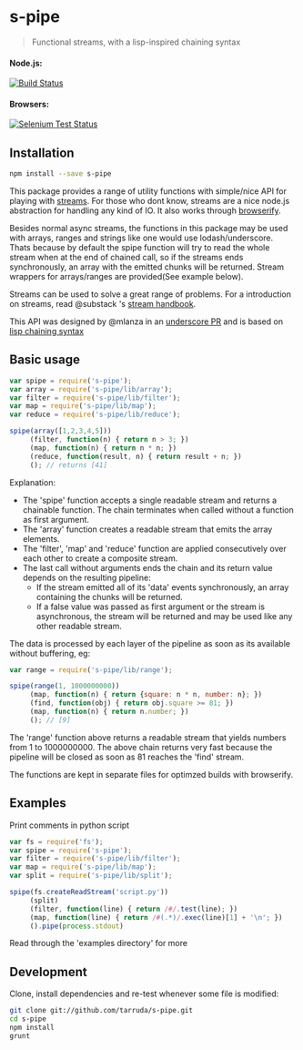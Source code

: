 # s-pipe

> Functional streams, with a lisp-inspired chaining syntax

#### Node.js:
[![Build Status](https://travis-ci.org/tarruda/s-pipe.png)](https://travis-ci.org/tarruda/s-pipe)

#### Browsers:
[![Selenium Test Status](https://saucelabs.com/browser-matrix/tarruda_spipe.svg)](https://saucelabs.com/u/tarruda_spipe)


## Installation

```sh
npm install --save s-pipe
```

This package provides a range of utility functions with simple/nice API for
playing with [streams](http://nodejs.org/api/stream.html). For those who dont
know, streams are a nice node.js abstraction for handling any kind of IO. It
also works through [browserify](https://github.com/substack/node-browserify).

Besides normal async streams, the functions in this package may be used with
arrays, ranges and strings like one would use lodash/underscore. Thats because
by default the spipe function will try to read the whole stream when at the
end of chained call, so if the streams ends synchronously, an array with the
emitted chunks will be returned. Stream wrappers for arrays/ranges are
provided(See example below).

Streams can be used to solve a great range of problems. For a introduction on
streams, read @substack 's [stream
handbook](https://github.com/substack/stream-handbook).

This API was designed by @mlanza in an [underscore
PR](https://github.com/jashkenas/underscore/pull/1183) and is based on
[lisp chaining
syntax](http://www.lispworks.com/documentation/lw60/KW-W/html/kwprolog-w-31.htm#pgfId-889886)

## Basic usage


```js
var spipe = require('s-pipe');
var array = require('s-pipe/lib/array');
var filter = require('s-pipe/lib/filter');
var map = require('s-pipe/lib/map');
var reduce = require('s-pipe/lib/reduce');

spipe(array([1,2,3,4,5]))
     (filter, function(n) { return n > 3; })
     (map, function(n) { return n * n; })
     (reduce, function(result, n) { return result + n; })
     (); // returns [41]
```
Explanation:

  - The 'spipe' function accepts a single readable stream and returns a
    chainable function. The chain terminates when called without a function as
    first argument.
  - The 'array' function creates a readable stream that emits the array
    elements.
  - The 'filter', 'map' and 'reduce' function are applied consecutively over
    each other to create a composite stream.
  - The last call without arguments ends the chain and its return value
    depends on the resulting pipeline:
    - If the stream emitted all of its 'data' events synchronously, an array
      containing the chunks will be returned.
    - If a false value was passed as first argument or the stream is
      asynchronous, the stream will be returned and may be used like any other
      readable stream.


The data is processed by each layer of the pipeline as soon as its available
without buffering, eg:

```js
var range = require('s-pipe/lib/range');

spipe(range(1, 1000000000))
     (map, function(n) { return {square: n * n, number: n}; })
     (find, function(obj) { return obj.square >= 81; })
     (map, function(n) { return n.number; })
     (); // [9]
```

The 'range' function above returns a readable stream that yields numbers from
1 to 1000000000. The above chain returns very fast because the pipeline will
be closed as soon as 81 reaches the 'find' stream.


The functions are kept in separate files for optimzed builds with browserify.


## Examples

Print comments in python script
```js
var fs = require('fs');
var spipe = require('s-pipe');
var filter = require('s-pipe/lib/filter');
var map = require('s-pipe/lib/map');
var split = require('s-pipe/lib/split');

spipe(fs.createReadStream('script.py'))
     (split)
     (filter, function(line) { return /#/.test(line); })
     (map, function(line) { return /#(.*)/.exec(line)[1] + '\n'; })
     ().pipe(process.stdout)
```

Read through the 'examples directory' for more

## Development

Clone, install dependencies and re-test whenever some file is modified:

```sh
git clone git://github.com/tarruda/s-pipe.git
cd s-pipe
npm install
grunt
```
